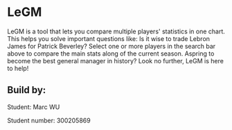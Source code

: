 
# LeGM

LeGM is a tool that lets you compare multiple players' statistics in one chart. This helps you solve important questions like: Is it wise to trade Lebron James for Patrick Beverley? Select one or more players in the search bar above to compare the main stats along of the current season. Aspring to become the best general manager in history? Look no further, LeGM is here to help!



## Build by:

Student: Marc WU

Student number: 300205869
